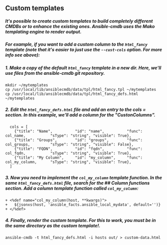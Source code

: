 ## Custom templates

##### It's possible to create custom templates to build completely different CMDBs or to enhance the existing ones. Ansible-cmdb uses the Mako templating engine to render output.

##### For example, if you want to add a custom column to the `html_fancy` template (note that it's easier to just use the `--cust-cols` option. For more info see above): 

##### 1. Make a copy of the default `html_fancy` template in a new dir. Here, we'll use files from the ansible-cmdb git repository.

```
mkdir ~/mytemplates
cp /usr/local/lib/ansiblecmdb/data/tpl/html_fancy.tpl ~/mytemplates
cp /usr/local/lib/ansiblecmdb/data/tpl/html_fancy_defs.html ~/mytemplates
```

##### 2. Edit the `html_fancy_defs.html` file and add an entry to the cols = section. In this example, we'll add a column for the "CustonColumns".

```
  cols = [
    {"title": "Name",          "id": "name",          "func": col_name,           "sType": "string", "visible": True},
    {"title": "Groups",        "id": "groups",        "func": col_groups,         "sType": "string", "visible": False},
    {"title": "FQDN",          "id": "fqdn",          "func": col_fqdn,           "sType": "string", "visible": True},
    {"title": "My Column",     "id": "my_column",     "func": col_my_column,      "sType": "string", "visible": True},
  ]
```
##### 3. Now you need to implement the `col_my_column` template function. In the same `html_fancy_defs.html` file, search for the ## Column functions section. Add a column template function called `col_my_column`:

```
+ <%def name="col_my_column(host, **kwargs)">
+   ${jsonxs(host, 'ansible_facts.ansible_local_mydata', default='')}
+ </%def>
```
##### 4. Finally, render the custom template. For this to work, you must be in the same directory as the custom template!.

```
ansible-cmdb -t html_fancy_defs.html -i hosts out/ > custom-data.html
```

